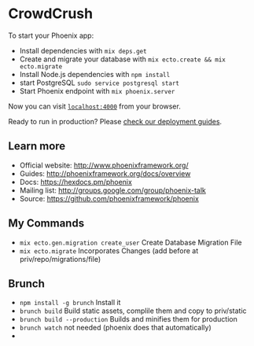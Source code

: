 # CrowdCrush

To start your Phoenix app:

  * Install dependencies with `mix deps.get`
  * Create and migrate your database with `mix ecto.create && mix ecto.migrate`
  * Install Node.js dependencies with `npm install`
  * start PostgreSQL `sudo service postgresql start`
  * Start Phoenix endpoint with `mix phoenix.server`

Now you can visit [`localhost:4000`](http://localhost:4000) from your browser.

Ready to run in production? Please [check our deployment guides](http://www.phoenixframework.org/docs/deployment).

## Learn more

  * Official website: http://www.phoenixframework.org/
  * Guides: http://phoenixframework.org/docs/overview
  * Docs: https://hexdocs.pm/phoenix
  * Mailing list: http://groups.google.com/group/phoenix-talk
  * Source: https://github.com/phoenixframework/phoenix

## My Commands
  * `mix ecto.gen.migration create_user` Create Database Migration File
  * `mix ecto.migrate` Incorporates Changes (add before at priv/repo/migrations/file)

## Brunch
  * `npm install -g brunch` Install it
  * `brunch build` Build static assets, complile them and copy to priv/static
  * `brunch build --production` Builds and minifies them for production
  * `brunch watch` not needed (phoenix does that automatically)
  *
